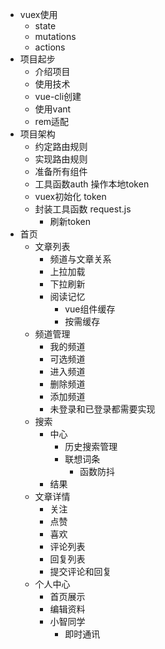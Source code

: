 

- vuex使用
  - state
  - mutations
  - actions
- 项目起步
  - 介绍项目
  - 使用技术
  - vue-cli创建
  - 使用vant
  - rem适配
- 项目架构
  - 约定路由规则
  - 实现路由规则
  - 准备所有组件
  - 工具函数auth 操作本地token
  - vuex初始化 token
  - 封装工具函数 request.js
    - 刷新token
- 首页
  - 文章列表
    - 频道与文章关系
    - 上拉加载
    - 下拉刷新
    - 阅读记忆
      - vue组件缓存
      - 按需缓存
  - 频道管理
    - 我的频道
    - 可选频道
    - 进入频道
    - 删除频道
    - 添加频道
    - 未登录和已登录都需要实现
  - 搜索
    - 中心
      - 历史搜索管理
      - 联想词条
        - 函数防抖
    - 结果
  - 文章详情
    - 关注
    - 点赞
    - 喜欢
    - 评论列表
    - 回复列表
    - 提交评论和回复
  - 个人中心
    - 首页展示
    - 编辑资料
    - 小智同学
      - 即时通讯




